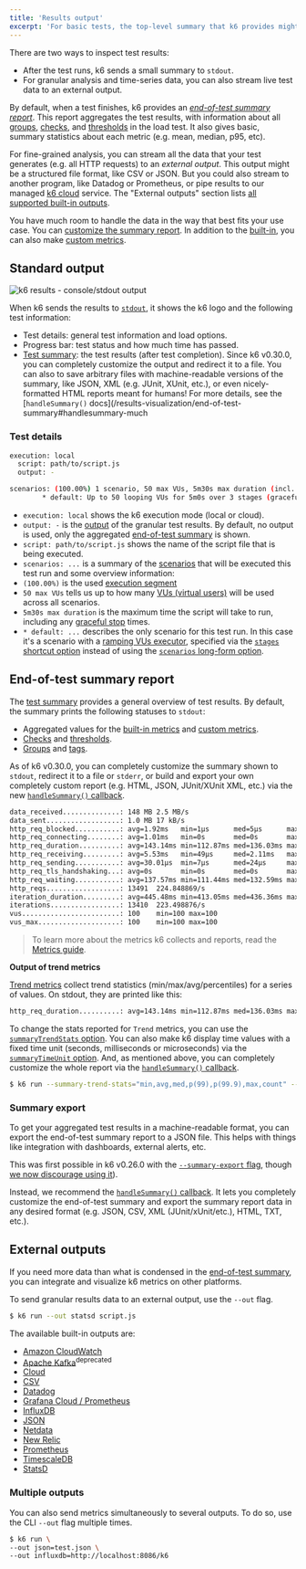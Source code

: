 ```yaml
---
title: 'Results output'
excerpt: 'For basic tests, the top-level summary that k6 provides might be enough. For detailed analysis, you can stream all data your test outputs to an external source.'
---
```


There are two ways to inspect test results:
* After the test runs, k6 sends a small summary to `stdout`.
* For granular analysis and time-series data, you can also stream live test data to an external output.

By default, when a test finishes, k6 provides an [_end-of-test summary report_](#end-of-test-summary-report).
This report aggregates the test results, with information about all [groups](/using-k6/tags-and-groups#groups), [checks](/using-k6/checks), and [thresholds](/using-k6/thresholds) in the load test.
It also gives basic, summary statistics about each metric (e.g. mean, median, p95, etc).

For fine-grained analysis, you can stream all the data that your test generates (e.g. all HTTP requests) to an _external output_.
This output might be a structured file format, like CSV or JSON.
But you could also stream to another program, like Datadog or Prometheus, or pipe results to our managed [k6 cloud](/result-visualization/cloud) service.
The "External outputs" section lists [all supported built-in outputs](/getting-started/results-output#external-outputs).

You have much room to handle the data in the way that best fits your use case.
You can [customize the summary report](/results-visualization/end-of-test-summary#handlesummary-callback).
In addition to the [built-in](/using-k6/metrics#built-in-metrics), you can also make [custom metrics](/using-k6/metrics#custom-metrics).


## Standard output

![k6 results - console/stdout output](./images/k6-results-stdout.png)

When k6 sends the results to [`stdout`](https://en.wikipedia.org/wiki/Standard_streams#Standard_output_(stdout)), it shows the k6 logo and the following test information:

- Test details: general test information and load options.
- Progress bar: test status and how much time has passed.
- [Test summary](/results-visualization/end-of-test-summary): the test results (after test completion).
Since k6 v0.30.0, you can completely customize the output and redirect it to a file.
You can also to save arbitrary files with machine-readable versions of the summary, like JSON, XML (e.g. JUnit, XUnit, etc.), or even nicely-formatted HTML reports meant for humans! For more details, see the [`handleSummary()` docs](/results-visualization/end-of-test-summary#handlesummary-much

### Test details

<CodeGroup labels={[]}>

```bash
execution: local
  script: path/to/script.js
  output: -

scenarios: (100.00%) 1 scenario, 50 max VUs, 5m30s max duration (incl. graceful stop):
        * default: Up to 50 looping VUs for 5m0s over 3 stages (gracefulRampDown: 30s, gracefulStop: 30s)
```

</CodeGroup>

- `execution: local` shows the k6 execution mode (local or cloud).
- `output: -` is the [output](/getting-started/results-output#external-outputs) of the granular test results. By default, no output is used, only the aggregated [end-of-test summary](/results-visualization/end-of-test-summary) is shown.
- `script: path/to/script.js` shows the name of the script file that is being executed.
- `scenarios: ...` is a summary of the [scenarios](/using-k6/scenarios) that will be executed this test run and some overview information:
- `(100.00%)` is the used [execution segment](/using-k6/options#execution-segment)
- `50 max VUs` tells us up to how many [VUs (virtual users)](/misc/glossary#virtual-users) will be used across all scenarios.
- `5m30s max duration` is the maximum time the script will take to run, including any [graceful stop](/using-k6/scenarios/graceful-stop) times.
- `* default: ...` describes the only scenario for this test run. In this case it's a scenario with a [ramping VUs executor](/using-k6/scenarios/executors/ramping-vus), specified via the [`stages` shortcut option](/using-k6/options#stages) instead of using the [`scenarios` long-form option](/using-k6/options#scenarios).

## End-of-test summary report

The [test summary](/results-visualization/end-of-test-summary) provides a general overview of test results.
By default, the summary prints the following statuses to `stdout`:

- Aggregated values for the [built-in metrics](/using-k6/metrics#built-in-metrics) and [custom metrics](/using-k6/metrics#custom-metrics).
- [Checks](/using-k6/checks) and [thresholds](/using-k6/thresholds).
- [Groups](/using-k6/tags-and-groups#groups) and [tags](/using-k6/tags-and-groups#tags).

As of k6 v0.30.0, you can completely customize the summary shown to `stdout`, redirect it to a file or `stderr`, or build and export your own completely custom report (e.g. HTML, JSON, JUnit/XUnit XML, etc.) via the new [`handleSummary()` callback](/results-visualization/end-of-test-summary#handlesummary-callback).


<CodeGroup labels={[]}>

```bash
data_received..............: 148 MB 2.5 MB/s
data_sent..................: 1.0 MB 17 kB/s
http_req_blocked...........: avg=1.92ms   min=1µs      med=5µs      max=288.73ms p(90)=11µs     p(95)=17µs
http_req_connecting........: avg=1.01ms   min=0s       med=0s       max=166.44ms p(90)=0s       p(95)=0s
http_req_duration..........: avg=143.14ms min=112.87ms med=136.03ms max=1.18s    p(90)=164.2ms  p(95)=177.75ms
http_req_receiving.........: avg=5.53ms   min=49µs     med=2.11ms   max=1.01s    p(90)=9.25ms   p(95)=11.8ms
http_req_sending...........: avg=30.01µs  min=7µs      med=24µs     max=1.89ms   p(90)=48µs     p(95)=63µs
http_req_tls_handshaking...: avg=0s       min=0s       med=0s       max=0s       p(90)=0s       p(95)=0s
http_req_waiting...........: avg=137.57ms min=111.44ms med=132.59ms max=589.4ms  p(90)=159.95ms p(95)=169.41ms
http_reqs..................: 13491  224.848869/s
iteration_duration.........: avg=445.48ms min=413.05ms med=436.36ms max=1.48s    p(90)=464.94ms p(95)=479.66ms
iterations.................: 13410  223.498876/s
vus........................: 100    min=100 max=100
vus_max....................: 100    min=100 max=100
```

</CodeGroup>

> To learn more about the metrics k6 collects and reports, read the [Metrics guide](/using-k6/metrics).

**Output of trend metrics**

[Trend metrics](/using-k6/metrics#metric-types) collect trend statistics (min/max/avg/percentiles) for a series of values.
On stdout, they are printed like this:

<CodeGroup labels={[]}>

```bash
http_req_duration..........: avg=143.14ms min=112.87ms med=136.03ms max=1.18s    p(90)=164.2ms  p(95)=177.75ms
```

</CodeGroup>

To change the stats reported for `Trend` metrics, you can use the [`summaryTrendStats` option](/using-k6/options#summary-trend-stats).
You can also make k6 display time values with a fixed time unit (seconds, milliseconds or microseconds) via the [`summaryTimeUnit` option](/using-k6/options#summary-time-unit).
And, as mentioned above, you can completely customize the whole report via the [`handleSummary()` callback](/results-visualization/end-of-test-summary#handlesummary-callback).

<CodeGroup labels={[]}>

```bash
$ k6 run --summary-trend-stats="min,avg,med,p(99),p(99.9),max,count" --summary-time-unit=ms  script.js
```

</CodeGroup>

### Summary export

To get your aggregated test results in a machine-readable format,
you can export the end-of-test summary report to a JSON file.
This helps with things like integration with dashboards, external alerts, etc.

This was first possible in k6 v0.26.0 with the [`--summary-export` flag](/using-k6/options#summary-export), though [we now discourage using it](/results-visualization/end-of-test-summary#summary-export-to-a-json-file)).

Instead, we recommend the [`handleSummary()` callback](/results-visualization/end-of-test-summary#handlesummary-callback).
It lets you completely customize the end-of-test summary and export the summary report data in any desired format (e.g. JSON, CSV, XML (JUnit/xUnit/etc.), HTML, TXT, etc.).

## External outputs

If you need more data than what is condensed in the [end-of-test summary](/results-visualization/end-of-test-summary), you can integrate and visualize k6 metrics on other platforms.

To send granular results data to an external output, use the `--out` flag.

<CodeGroup labels={[]}>

```bash
$ k6 run --out statsd script.js
```

</CodeGroup>

The available built-in outputs are:

<Glossary>

- [Amazon CloudWatch](/results-visualization/amazon-cloudwatch)
- [Apache Kafka](/results-visualization/apache-kafka)<sup>deprecated</sup>
- [Cloud](/results-visualization/cloud)
- [CSV](/results-visualization/csv)
- [Datadog](/results-visualization/datadog)
- [Grafana Cloud / Prometheus](/results-visualization/grafana-cloud)
- [InfluxDB](/results-visualization/influxdb-+-grafana)
- [JSON](/results-visualization/json)
- [Netdata](/results-visualization/netdata)
- [New Relic](/results-visualization/new-relic)
- [Prometheus](/results-visualization/prometheus)
- [TimescaleDB](/results-visualization/timescaledb)
- [StatsD](/results-visualization/statsd)

</Glossary>

### Multiple outputs

You can also send metrics simultaneously to several outputs.
To do so, use the CLI `--out` flag multiple times.

<CodeGroup labels={[]}>

```bash
$ k6 run \
--out json=test.json \
--out influxdb=http://localhost:8086/k6
```
</CodeGroup>

